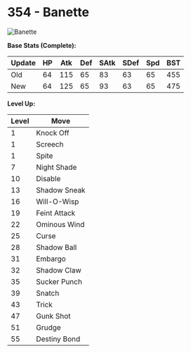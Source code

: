 # 354 - Banette
![][354]

**Base Stats (Complete):**

Update | HP | Atk | Def | SAtk | SDef | Spd | BST
---    | ---| --- | --- | ---  | ---  | --- | ---
Old    | 64 |  115 |  65 |  83  |  63  |  65  |  455
New    | 64 |  125 |  65 |  93  |  63  |  65  |  475

**Level Up:**

Level | Move
---   | ---
  1   | Knock Off
  1   | Screech
  1   | Spite
  7   | Night Shade
 10   | Disable
 13   | Shadow Sneak
 16   | Will-O-Wisp
 19   | Feint Attack
 22   | Ominous Wind
 25   | Curse
 28   | Shadow Ball
 31   | Embargo
 32   | Shadow Claw
 35   | Sucker Punch
 39   | Snatch
 43   | Trick
 47   | Gunk Shot
 51   | Grudge
 55   | Destiny Bond



[354]: https://raw.githubusercontent.com/PokeAPI/sprites/master/sprites/pokemon/354.png "Banette"
